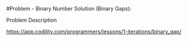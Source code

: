 #Problem - Binary Number Solution (Binary Gaps):

Problem Description

https://app.codility.com/programmers/lessons/1-iterations/binary_gap/
